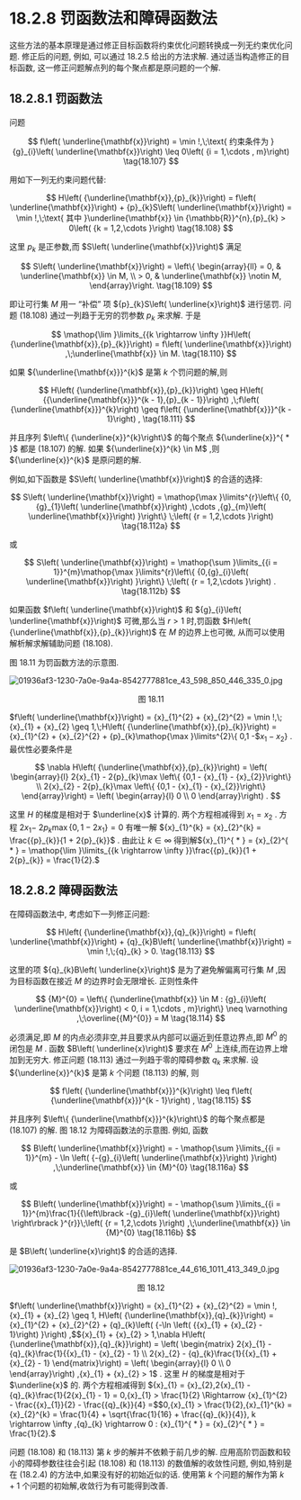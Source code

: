 # 18.2.8 罚函数法和障碍函数法

这些方法的基本原理是通过修正目标函数将约束优化问题转换成一列无约束优化问题. 修正后的问题, 例如, 可以通过 18.2.5 给出的方法求解. 通过适当构造修正的目标函数, 这一修正问题解点列的每个聚点都是原问题的一个解.

## 18.2.8.1 罚函数法

问题

$$
f\left( \underline{\mathbf{x}}\right)  = \min !,\;\text{ 约束条件为 }{g}_{i}\left( \underline{\mathbf{x}}\right)  \leq  0\left( {i = 1,\cdots , m}\right)  \tag{18.107}
$$

用如下一列无约束问题代替:

$$
H\left( {\underline{\mathbf{x}},{p}_{k}}\right)  = f\left( \underline{\mathbf{x}}\right)  + {p}_{k}S\left( \underline{\mathbf{x}}\right)  = \min !,\;\text{ 其中 }\underline{\mathbf{x}} \in  {\mathbb{R}}^{n},{p}_{k} > 0\left( {k = 1,2,\cdots }\right)  \tag{18.108}
$$

这里 ${p}_{k}$ 是正参数,而 $S\left( \underline{\mathbf{x}}\right)$ 满足

$$
S\left( \underline{\mathbf{x}}\right)  = \left\{  \begin{array}{ll}  = 0, & \underline{\mathbf{x}} \in  M, \\   > 0, & \underline{\mathbf{x}} \notin  M, \end{array}\right.  \tag{18.109}
$$

即让可行集 $M$ 用一 “补偿” 项 ${p}_{k}S\left( \underline{x}\right)$ 进行惩罚. 问题 (18.108) 通过一列趋于无穷的罚参数 ${p}_{k}$ 来求解. 于是

$$
\mathop{\lim }\limits_{{k \rightarrow  \infty }}H\left( {\underline{\mathbf{x}},{p}_{k}}\right)  = f\left( \underline{\mathbf{x}}\right) ,\;\underline{\mathbf{x}} \in  M. \tag{18.110}
$$

如果 ${\underline{\mathbf{x}}}^{k}$ 是第 $k$ 个罚问题的解,则

$$
H\left( {\underline{\mathbf{x}},{p}_{k}}\right)  \geq  H\left( {{\underline{\mathbf{x}}}^{k - 1},{p}_{k - 1}}\right) ,\;f\left( {\underline{\mathbf{x}}}^{k}\right)  \geq  f\left( {\underline{\mathbf{x}}}^{k - 1}\right) , \tag{18.111}
$$

并且序列 $\left\{  {\underline{x}}^{k}\right\}$ 的每个聚点 ${\underline{x}}^{ * }$ 都是 (18.107) 的解. 如果 ${\underline{x}}^{k} \in  M$ ,则 ${\underline{x}}^{k}$ 是原问题的解.

例如,如下函数是 $S\left( \underline{\mathbf{x}}\right)$ 的合适的选择:

$$
S\left( \underline{\mathbf{x}}\right)  = \mathop{\max }\limits^{r}\left\{  {0,{g}_{1}\left( \underline{\mathbf{x}}\right) ,\cdots ,{g}_{m}\left( \underline{\mathbf{x}}\right) }\right\}  \;\left( {r = 1,2,\cdots }\right)  \tag{18.112a}
$$

或

$$
S\left( \underline{\mathbf{x}}\right)  = \mathop{\sum }\limits_{{i = 1}}^{m}\mathop{\max }\limits^{r}\left\{  {0,{g}_{i}\left( \underline{\mathbf{x}}\right) }\right\}  \;\left( {r = 1,2,\cdots }\right) . \tag{18.112b}
$$

如果函数 $f\left( \underline{\mathbf{x}}\right)$ 和 ${g}_{i}\left( \underline{\mathbf{x}}\right)$ 可微,那么当 $r > 1$ 时,罚函数 $H\left( {\underline{\mathbf{x}},{p}_{k}}\right)$ 在 $M$ 的边界上也可微, 从而可以使用解析解求解辅助问题 (18.108).

图 18.11 为罚函数方法的示意图.

![01936af3-1230-7a0e-9a4a-8542777881ce_43_598_850_446_335_0.jpg](/images/01936af3-1230-7a0e-9a4a-8542777881ce_43_598_850_446_335_0.jpg)

<center>图 18.11</center>

$f\left( \underline{\mathbf{x}}\right)  = {x}_{1}^{2} + {x}_{2}^{2} = \min !,\;{x}_{1} + {x}_{2} \geq  1,\;H\left( {\underline{\mathbf{x}},{p}_{k}}\right)  = {x}_{1}^{2} + {x}_{2}^{2} + {p}_{k}\mathop{\max }\limits^{2}\{ 0,1 -$$\left. {{x}_{1} - {x}_{2}}\right\}$ . 最优性必要条件是

$$
\nabla H\left( {\underline{\mathbf{x}},{p}_{k}}\right)  = \left( \begin{array}{l} 2{x}_{1} - 2{p}_{k}\max \left\{  {0,1 - {x}_{1} - {x}_{2}}\right\}  \\  2{x}_{2} - 2{p}_{k}\max \left\{  {0,1 - {x}_{1} - {x}_{2}}\right\}   \end{array}\right)  = \left( \begin{array}{l} 0 \\  0 \end{array}\right) .
$$

这里 $H$ 的梯度是相对于 $\underline{x}$ 计算的. 两个方程相减得到 ${x}_{1} = {x}_{2}$ . 方程 $2{x}_{1} -$ $2{p}_{k}\max \left\{  {0,1 - 2{x}_{1}}\right\}   = 0$ 有唯一解 ${x}_{1}^{k} = {x}_{2}^{k} = \frac{{p}_{k}}{1 + 2{p}_{k}}$ . 由此让 $k \in  \infty$ 得到解${x}_{1}^{ * } = {x}_{2}^{ * } = \mathop{\lim }\limits_{{k \rightarrow  \infty }}\frac{{p}_{k}}{1 + 2{p}_{k}} = \frac{1}{2}.$

## 18.2.8.2 障碍函数法

在障碍函数法中, 考虑如下一列修正问题:

$$
H\left( {\underline{\mathbf{x}},{q}_{k}}\right)  = f\left( \underline{\mathbf{x}}\right)  + {q}_{k}B\left( \underline{\mathbf{x}}\right)  = \min !,\;{q}_{k} > 0. \tag{18.113}
$$

这里的项 ${q}_{k}B\left( \underline{x}\right)$ 是为了避免解偏离可行集 $M$ ,因为目标函数在接近 $M$ 的边界时会无限增长. 正则性条件

$$
{M}^{0} = \left\{  {\underline{\mathbf{x}} \in  M : {g}_{i}\left( \underline{\mathbf{x}}\right)  < 0, i = 1,\cdots , m}\right\}   \neq  \varnothing ,\;\overline{{M}^{0}} = M \tag{18.114}
$$

必须满足,即 $M$ 的内点必须非空,并且要求从内部可以逼近到任意边界点,即 ${M}^{0}$ 的闭包是 $M$ . 函数 $B\left( \underline{x}\right)$ 要求在 ${M}^{0}$ 上连续,而在边界上增加到无穷大. 修正问题 (18.113) 通过一列趋于零的障碍参数 ${q}_{k}$ 来求解. 设 ${\underline{x}}^{k}$ 是第 $k$ 个问题 (18.113) 的解, 则

$$
f\left( {\underline{\mathbf{x}}}^{k}\right)  \leq  f\left( {\underline{\mathbf{x}}}^{k - 1}\right) , \tag{18.115}
$$

并且序列 $\left\{  {\underline{\mathbf{x}}}^{k}\right\}$ 的每个聚点都是 (18.107) 的解. 图 18.12 为障碍函数法的示意图. 例如, 函数

$$
B\left( \underline{\mathbf{x}}\right)  =  - \mathop{\sum }\limits_{{i = 1}}^{m} - \ln \left( {-{g}_{i}\left( \underline{\mathbf{x}}\right) }\right) ,\;\underline{\mathbf{x}} \in  {M}^{0} \tag{18.116a}
$$

或

$$
B\left( \underline{\mathbf{x}}\right)  =  - \mathop{\sum }\limits_{{i = 1}}^{m}\frac{1}{{\left\lbrack  -{g}_{i}\left( \underline{\mathbf{x}}\right) \right\rbrack  }^{r}}\;\left( {r = 1,2,\cdots }\right) ,\;\underline{\mathbf{x}} \in  {M}^{0} \tag{18.116b}
$$

是 $B\left( \underline{x}\right)$ 的合适的选择.

![01936af3-1230-7a0e-9a4a-8542777881ce_44_616_1011_413_349_0.jpg](/images/01936af3-1230-7a0e-9a4a-8542777881ce_44_616_1011_413_349_0.jpg)

<center>图 18.12</center>

$f\left( \underline{\mathbf{x}}\right)  = {x}_{1}^{2} + {x}_{2}^{2} = \min !,{x}_{1} + {x}_{2} \geq  1, H\left( {\underline{\mathbf{x}},{q}_{k}}\right)  = {x}_{1}^{2} + {x}_{2}^{2} + {q}_{k}\left( {-\ln \left( {{x}_{1} + {x}_{2} - 1}\right) }\right) ,$${x}_{1} + {x}_{2} > 1,\nabla H\left( {\underline{\mathbf{x}},{q}_{k}}\right)  = \left( \begin{matrix} 2{x}_{1} - {q}_{k}\frac{1}{{x}_{1} - {x}_{2} - 1} \\  2{x}_{2} - {q}_{k}\frac{1}{{x}_{1} + {x}_{2} - 1} \end{matrix}\right)  = \left( \begin{array}{l} 0 \\  0 \end{array}\right) ,{x}_{1} + {x}_{2} > 1$ . 这里 $H$ 的梯度是相对于 $\underline{x}$ 的. 两个方程相减得到 ${x}_{1} = {x}_{2},2{x}_{1} - {q}_{k}\frac{1}{2{x}_{1} - 1} = 0,{x}_{1} > \frac{1}{2} \Rightarrow  {x}_{1}^{2} - \frac{{x}_{1}}{2} - \frac{{q}_{k}}{4} =$$0,{x}_{1} > \frac{1}{2},{x}_{1}^{k} = {x}_{2}^{k} = \frac{1}{4} + \sqrt{\frac{1}{16} + \frac{{q}_{k}}{4}}, k \rightarrow  \infty ,{q}_{k} \rightarrow  0 : {x}_{1}^{ * } = {x}_{2}^{ * } = \frac{1}{2}.$

问题 (18.108) 和 (18.113) 第 $k$ 步的解并不依赖于前几步的解. 应用高阶罚函数和较小的障碍参数往往会引起 (18.108) 和 (18.113) 的数值解的收敛性问题, 例如,特别是在 (18.2.4) 的方法中,如果没有好的初始近似的话. 使用第 $k$ 个问题的解作为第 $k + 1$ 个问题的初始解,收敛行为有可能得到改善.
